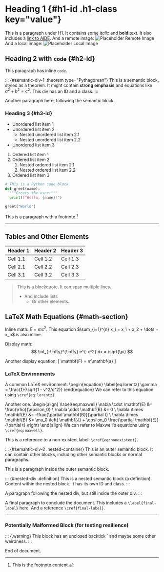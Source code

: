 # Heading 1 {#h1-id .h1-class key="value"}

This is a paragraph under H1. It contains some *italic* and **bold** text.
It also includes a [link to AIDE](https://aide.aide.com).
And a remote image: ![Placeholder Remote Image](https://via.placeholder.com/150/0000FF/FFFFFF?Text=Remote+Image)
And a local image: ![Placeholder Local Image](images/local_test_image.png) <!-- Assuming images/ is relative to this file or project root for Pandoc -->

## Heading 2 with `code` {#h2-id}

This paragraph has inline `code`.

::: {#semantic-div-1 .theorem type="Pythagorean"}
This is a semantic block, styled as a theorem.
It might contain **strong emphasis** and equations like $a^2 + b^2 = c^2$.
This div has an ID and a class.
:::

Another paragraph here, following the semantic block.

### Heading 3 {#h3-id}

*   Unordered list item 1
*   Unordered list item 2
    *   Nested unordered list item 2.1
    *   Nested unordered list item 2.2
*   Unordered list item 3

1.  Ordered list item 1
2.  Ordered list item 2
    1.  Nested ordered list item 2.1
    2.  Nested ordered list item 2.2
3.  Ordered list item 3

```python
# This is a Python code block
def greet(name):
  """Greets the user."""
  print(f"Hello, {name}!")

greet("World")
```

This is a paragraph with a footnote.[^1]

[^1]: This is the footnote content.

---

## Tables and Other Elements

| Header 1 | Header 2 | Header 3 |
|----------|----------|----------|
| Cell 1.1 | Cell 1.2 | Cell 1.3 |
| Cell 2.1 | Cell 2.2 | Cell 2.3 |
| Cell 3.1 | Cell 3.2 | Cell 3.3 |

> This is a blockquote.
> It can span multiple lines.
> - And include lists
>   - Or other elements.

## LaTeX Math Equations {#math-section}

Inline math: $E = mc^2$. This equation $\sum_{i=1}^{n} x_i = x_1 + x_2 + \dots + x_n$ is also inline.

Display math:
$$
\int_{-\infty}^{\infty} e^{-x^2} dx = \sqrt{\pi}
$$

Another display equation:
\[
\mathbf{F} = m\mathbf{a}
\]

### LaTeX Environments

A common LaTeX environment:
\begin{equation} \label{eq:lorentz}
\gamma = \frac{1}{\sqrt{1 - v^2/c^2}}
\end{equation}
We can refer to this equation using `\cref{eq:lorentz}`.

Another one:
\begin{align} \label{eq:maxwell}
\nabla \cdot \mathbf{E} &= \frac{\rho}{\epsilon_0} \\
\nabla \cdot \mathbf{B} &= 0 \\
\nabla \times \mathbf{E} &= -\frac{\partial \mathbf{B}}{\partial t} \\
\nabla \times \mathbf{B} &= \mu_0 \left( \mathbf{J} + \epsilon_0 \frac{\partial \mathbf{E}}{\partial t} \right)
\end{align}
We can refer to Maxwell's equations using `\cref{eq:maxwell}`.

This is a reference to a non-existent label: `\cref{eq:nonexistent}`.

::: {#semantic-div-2 .nested-container}
This is an outer semantic block.
It can contain other blocks, including other semantic blocks or normal paragraphs.

This is a paragraph inside the outer semantic block.

::: {#nested-div .definition}
This is a nested semantic block (a definition).
Content within the nested block.
It has its own ID and class.
:::

A paragraph following the nested div, but still inside the outer div.
:::

A final paragraph to conclude the document.
This includes a `\label{final-label}` here.
And a reference `\cref{final-label}`.

---
### Potentially Malformed Block (for testing resilience)

::: {.warning}
This block has an unclosed backtick `
and maybe some other weirdness.
:::

End of document.
